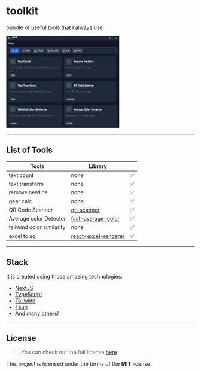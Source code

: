 # toolkit
bundle of useful tools that I always use
 
<img src="./res/output.png" alt="toolkit" width="60%" height="60%" >

---

## List of Tools
| Tools | Library |  | 
| --- | --- | --- |
text count | none | :white_check_mark: | 
text transform | none | :white_check_mark: | 
remove newline | none | :white_check_mark: | 
gear calc | none | :white_check_mark: | 
QR Code Scanner | [qr-scanner](https://github.com/nimiq/qr-scanner) | :white_check_mark: | 
Average color Detector | [fast-average-color](https://github.com/fast-average-color/fast-average-color) | :white_check_mark: | 
tailwind color similarity | none | :white_check_mark: | 
excel to sql | [react-excel-renderer](https://github.com/ashishd751/react-excel-renderer) | :white_check_mark: | 

---

## Stack
It is created using those amazing technologies:
- [NextJS](https://nextjs.org/)
- [TypeScript](https://www.typescriptlang.org/)
- [Tailwind](https://tailwindcss.com/)
- [Tauri](https://tauri.studio/)
- And many others!

---

## License
>You can check out the full license [here](https://github.com/hafizhaziq307/toolkit/blob/main/LICENSE)

This project is licensed under the terms of the **MIT** license.
